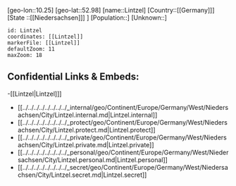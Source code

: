 ﻿---
location: [52.98,10.25]
mapzoom: [7,12] 
mapmarker: city 
type: City
tags:
- geo/City


SpocWebEntityId: 32037
isDeleted: false
confidential: public

---
[geo-lon::10.25]
[geo-lat::52.98]
[name::Lintzel]
[Country::[[Germany]]]
[State ::[[Niedersachsen]]] ]
[Population::]
[Unknown::]


```leaflet
id: Lintzel
coordinates: [[Lintzel]]
markerFile: [[Lintzel]]
defaultZoom: 11 
maxZoom: 18
```


## Confidential Links & Embeds: 
-[[Lintzel|Lintzel]]] 
- [[../../../../../../../../_internal/geo/Continent/Europe/Germany/West/Niedersachsen/City/Lintzel.internal.md|Lintzel.internal]] 
- [[../../../../../../../../_protect/geo/Continent/Europe/Germany/West/Niedersachsen/City/Lintzel.protect.md|Lintzel.protect]] 
- [[../../../../../../../../_private/geo/Continent/Europe/Germany/West/Niedersachsen/City/Lintzel.private.md|Lintzel.private]] 
- [[../../../../../../../../_personal/geo/Continent/Europe/Germany/West/Niedersachsen/City/Lintzel.personal.md|Lintzel.personal]] 
- [[../../../../../../../../_secret/geo/Continent/Europe/Germany/West/Niedersachsen/City/Lintzel.secret.md|Lintzel.secret]] 
